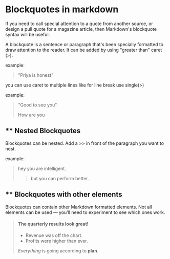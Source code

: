 # Blockquotes in markdown

If you need to call special attention to a quote from another source, or design a pull quote for a magazine article, then Markdown's blockquote syntax will be useful.

A blockquote is a sentence or paragraph that's been specially formatted to draw attention to the reader. It can be added by using "greater than" caret (>).

example:
 >"Priya is honest"

you can use caret to multiple lines like for line break use single(>)

example:
>"Good to see you"
>
>How are you

## ** Nested Blockquotes

Blockquotes can be nested. Add a >> in front of the paragraph you want to nest.

example:  
> hey you are intelligent.
>
>> but you can perform better.

## ** Blockquotes with other elements

Blockquotes can contain other Markdown formatted elements. Not all elements can be used — you’ll need to experiment to see which ones work.

>  #### The quarterly results look great!
>
> - Revenue was off the chart.
> - Profits were higher than ever.
>
>  *Everything* is going according to **plan**.
